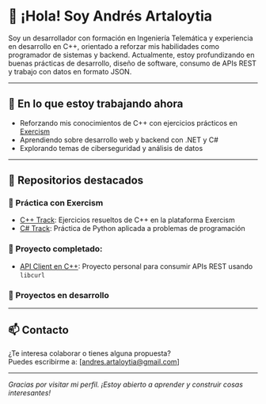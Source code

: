 # 👋 ¡Hola! Soy Andrés Artaloytia

Soy un desarrollador con formación en Ingeniería Telemática y experiencia en desarrollo en C++, orientado a reforzar mis habilidades como programador de sistemas y backend. Actualmente, estoy profundizando en buenas prácticas de desarrollo, diseño de software, consumo de APIs REST y trabajo con datos en formato JSON.

---

## 🔧 En lo que estoy trabajando ahora

- Reforzando mis conocimientos de C++ con ejercicios prácticos en [Exercism](https://exercism.org/profiles/CabinetSpyder)
- Aprendiendo sobre desarrollo web y backend con .NET y C#
- Explorando temas de ciberseguridad y análisis de datos

---

## 📘 Repositorios destacados

### 🧠 Práctica con Exercism
- [C++ Track](https://github.com/CabinetSpyder/exercism-cpp): Ejercicios resueltos de C++ en la plataforma Exercism
- [C# Track](https://github.com/CabinetSpyder/exercism-csharp): Práctica de Python aplicada a problemas de programación

### 🧪 Proyecto completado:
- [API Client en C++](https://github.com/CabinetSpyder/api-client-cpp): Proyecto personal para consumir APIs REST usando `libcurl`
  
### 🚧 Proyectos en desarrollo
<!-- Aquí puedes ir añadiendo más repos a medida que avances -->
<!-- [Simulador de Dispositivo IoT](https://github.com/tu-usuario/iot-device-sim): Emulación de comunicación por puerto serie con un servidor remoto -->

---

## 📫 Contacto

¿Te interesa colaborar o tienes alguna propuesta?  
Puedes escribirme a: [andres.artaloytia@gmail.com]

---

_Gracias por visitar mi perfil. ¡Estoy abierto a aprender y construir cosas interesantes!_

